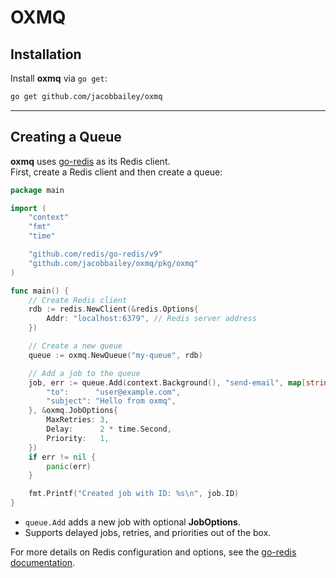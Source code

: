# OXMQ

## Installation

Install **oxmq** via `go get`:

```bash
go get github.com/jacobbailey/oxmq
```

---

## Creating a Queue

**oxmq** uses [go-redis](https://github.com/redis/go-redis) as its Redis client.  
First, create a Redis client and then create a queue:

```go
package main

import (
    "context"
    "fmt"
    "time"

    "github.com/redis/go-redis/v9"
    "github.com/jacobbailey/oxmq/pkg/oxmq"
)

func main() {
    // Create Redis client
    rdb := redis.NewClient(&redis.Options{
        Addr: "localhost:6379", // Redis server address
    })

    // Create a new queue
    queue := oxmq.NewQueue("my-queue", rdb)

    // Add a job to the queue
    job, err := queue.Add(context.Background(), "send-email", map[string]any{
        "to":      "user@example.com",
        "subject": "Hello from oxmq",
    }, &oxmq.JobOptions{
        MaxRetries: 3,
        Delay:      2 * time.Second,
        Priority:   1,
    })
    if err != nil {
        panic(err)
    }

    fmt.Printf("Created job with ID: %s\n", job.ID)
}
```

- `queue.Add` adds a new job with optional **JobOptions**.
- Supports delayed jobs, retries, and priorities out of the box.

For more details on Redis configuration and options, see the [go-redis documentation](https://pkg.go.dev/github.com/redis/go-redis/v9).
